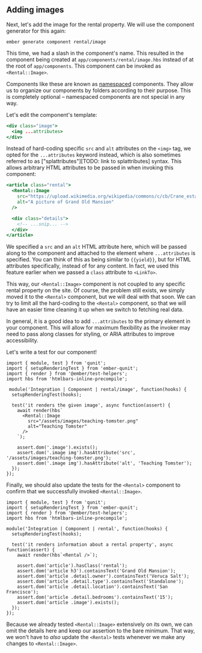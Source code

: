 ## Adding images

Next, let's add the image for the rental property. We will use the component generator for this again:

```run:command cwd=super-rentals
ember generate component rental/image
```

This time, we had a slash in the component's name. This resulted in the component being created at `app/components/rental/image.hbs` instead of at the root of `app/components`. This component can be invoked as `<Rental::Image>`.

Components like these are known as [namespaced](https://en.wikipedia.org/wiki/Namespace) components. They allow us to organize our components by folders according to their purpose. This is completely optional – namespaced components are not special in any way.

Let's edit the component's template:

```handlebars {data-filename="app/components/rental/image.hbs"}
<div class="image">
  <img ...attributes>
</div>
```

Instead of hard-coding specific `src` and `alt` attributes on the `<img>` tag, we opted for the `...attributes` keyword instead, which is also sometimes referred to as ["splattributes"][TODO: link to splattributes] syntax. This allows arbitrary HTML attributes to be passed in when invoking this component:

```handlebars {data-filename="app/components/rental.hbs" data-diff="+2,+3,+4,+5,+6"}
<article class="rental">
  <Rental::Image
    src="https://upload.wikimedia.org/wikipedia/commons/c/cb/Crane_estate_(5).jpg"
    alt="A picture of Grand Old Mansion"
  />

  <div class="details">
    <!-- ...snip... -->
  </div>
</article>
```

We specified a `src` and an `alt` HTML attribute here, which will be passed along to the component and attached to the element where `...attributes` is specified. You can think of this as being similar to `{{yield}}`, but for HTML attributes specifically, instead of for any content. In fact, we used this feature earlier when we passed a `class` attribute to `<LinkTo>`.

This way, our `<Rental::Image>` component is not coupled to any specific rental property on the site. Of course, the problem still exists, we simply moved it to the `<Rental>` component, but we will deal with that soon. We can try to limit all the hard-coding to the `<Rental>` component, so that we will have an easier time cleaning it up when we switch to fetching real data.

In general, it is a good idea to add `...attributes` to the primary element in your component. This will allow for maximum flexibility as the invoker may need to pass along classes for styling, or ARIA attributes to improve accessibility.

Let's write a test for our component!

<!-- TODO: format diff -->
```
import { module, test } from 'qunit';
import { setupRenderingTest } from 'ember-qunit';
import { render } from '@ember/test-helpers';
import hbs from 'htmlbars-inline-precompile';

 module('Integration | Component | rental/image', function(hooks) {
  setupRenderingTest(hooks);

  test('it renders the given image', async function(assert) {
    await render(hbs`
      <Rental::Image
        src="/assets/images/teaching-tomster.png"
        alt="Teaching Tomster"
      />
    `);

    assert.dom('.image').exists();
    assert.dom('.image img').hasAttribute('src', '/assets/images/teaching-tomster.png');
    assert.dom('.image img').hasAttribute('alt', 'Teaching Tomster');
  });
});
```

Finally, we should also update the tests for the `<Rental>` component to confirm that we successfully invoked `<Rental::Image>`.

<!-- TODO: format diff -->
```
import { module, test } from 'qunit';
import { setupRenderingTest } from 'ember-qunit';
import { render } from '@ember/test-helpers';
import hbs from 'htmlbars-inline-precompile';

module('Integration | Component | rental', function(hooks) {
  setupRenderingTest(hooks);

  test('it renders information about a rental property', async function(assert) {
    await render(hbs`<Rental />`);

    assert.dom('article').hasClass('rental');
    assert.dom('article h3').containsText('Grand Old Mansion');
    assert.dom('article .detail.owner').containsText('Veruca Salt');
    assert.dom('article .detail.type').containsText('Standalone');
    assert.dom('article .detail.location').containsText('San Francisco');
    assert.dom('article .detail.bedrooms').containsText('15');
    assert.dom('article .image').exists();
  });
});
```

Because we already tested `<Rental::Image>` extensively on its own, we can omit the details here and keep our assertion to the bare minimum. That way, we won't have to _also_ update the `<Rental>` tests whenever we make any changes to `<Rental::Image>`.
